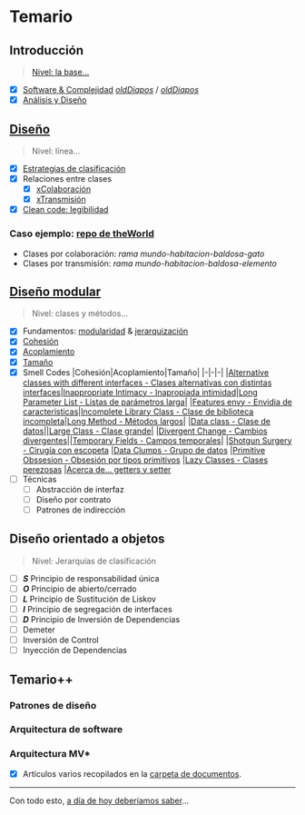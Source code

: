 # Temario

## Introducción

> [Nivel: la base...](00-introduccion/README.md)

- [x] [Software & Complejidad](00-introduccion/software.md)  [*oldDiapos*](https://docs.google.com/presentation/d/1N0wtTid8iFAlyR8TNDbCR3FxIkJYvQ_p5kC3pqkkB1c/edit?usp=sharing) / [*oldDiapos*](https://docs.google.com/presentation/d/1K8TusDz7jbpSQkffZdF_-TLDTjfjfxWs-dr9Lf7js80/edit?usp=sharing)
- [x] [Análisis y Diseño](https://docs.google.com/presentation/d/1fPbUOZ6epnsC0RzccIc-VI7f-WO2lnzxWnnpEryBTVg/edit?usp=sharing)

## [Diseño](01-diseño/README.md)

> Nivel: línea...

- [x] [Estrategias de clasificación](https://docs.google.com/presentation/d/1GJ-J5IKzcYiXpODAjQpXQaGmkeu8ClJ3ho_OXcZOpE4/edit?usp=sharing)
- [x] Relaciones entre clases
    - [x] [xColaboración](https://docs.google.com/presentation/d/1pMD3ONO1Urug8n9ZWnnURv0lS_0F0PNi1O5rv73nROY/edit?usp=sharing)
    - [x] [xTransmisión](https://docs.google.com/presentation/d/1ghZkWWi5LOSibOTaVjteYxgyBm6G83nhW5B5BVqkV6c/edit?usp=sharing)
- [x] [Clean code: legibilidad](https://docs.google.com/presentation/d/1JKWWhu-AzPAJ0xSPxwuM0zmDvt86FjU7WPLhK1UMmoI/edit?usp=sharing)

### Caso ejemplo: [repo de **theWorld**](https://github.com/puntoReflex/pyAspiradora)

- Clases por colaboración: *rama mundo-habitacion-baldosa-gato*
- Clases por transmisión: *rama mundo-habitacion-baldosa-elemento*

## [Diseño modular](02-diseñoModular/README.md)

> Nivel: clases y métodos...

- [x] Fundamentos: [modularidad](02-diseñoModular/modularidad.md) & [jerarquización](02-diseñoModular/jerarquizacion.md)
- [x] [Cohesión](02-diseñoModular/cohesion.md)
- [x] [Acoplamiento](02-diseñoModular/acoplamiento.md)
- [x] [Tamaño](02-diseñoModular/tamaño.md)
- [x] Smell Codes
  |Cohesión|Acoplamiento|Tamaño|
  |-|-|-|
  |[Alternative classes with different interfaces - Clases alternativas con distintas interfaces](02-diseñoModular/sc.acdi.md)|[Inappropriate Intimacy - Inapropiada intimidad](02-diseñoModular/sc.ii.md)|[Long Parameter List - Listas de parámetros larga](02-diseñoModular/sc.lpl.md)|
  |[Features envy - Envidia de características](02-diseñoModular/sc.fe.md)|[Incomplete Library Class - Clase de biblioteca incompleta](02-diseñoModular/sc.ilc.md)|[Long Method - Métodos largos](02-diseñoModular/sc.lm.md)|
  |[Data class - Clase de datos](02-diseñoModular/sc.dc.md)||[Large Class - Clase grande](02-diseñoModular/sc.lcl.md)|
  |[Divergent Change - Cambios divergentes](02-diseñoModular/sc.dch.md)||[Temporary Fields - Campos temporales](02-diseñoModular/sc.tf.md)|
  |[Shotgun Surgery - Cirugía con escopeta](02-diseñoModular/sc.ss.md)
  |[Data Clumps - Grupo de datos](02-diseñoModular/sc.dcl.md)
  |[Primitive Obssesion - Obsesión por tipos primitivos](02-diseñoModular/sc.po.md)
  |[Lazy Classes - Clases perezosas](02-diseñoModular/sc.lc.md)
  |[Acerca de... getters y setter](02-diseñoModular/gettersSetter.md)
- [ ] Técnicas
  - [ ] Abstracción de interfaz
  - [ ] Diseño por contrato
  - [ ] Patrones de indirección

## Diseño orientado a objetos

> Nivel: Jerarquías de clasificación

- [ ] ***S*** Principio de responsabilidad única
- [ ] ***O*** Principio de abierto/cerrado
- [ ] ***L*** Principio de Sustitución de Liskov
- [ ] ***I*** Principio de segregación de interfaces
- [ ] ***D*** Principio de Inversión de Dependencias
- [ ] Demeter
- [ ] Inversión de Control
- [ ] Inyección de Dependencias

## Temario++

### Patrones de diseño

### Arquitectura de software

### Arquitectura MV*

- [x] Artículos varios recopilados en la [carpeta de documentos](/documentos/README.md).

---

Con todo esto, [a día de hoy deberíamos saber](aDiaDeHoy.md)...
